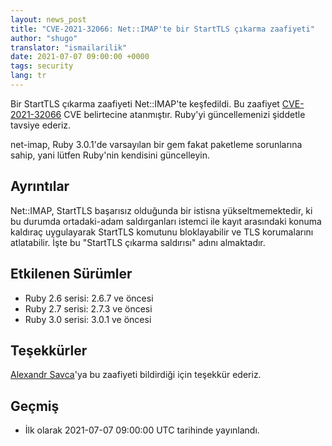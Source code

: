 ```yaml
---
layout: news_post
title: "CVE-2021-32066: Net::IMAP'te bir StartTLS çıkarma zaafiyeti"
author: "shugo"
translator: "ismailarilik"
date: 2021-07-07 09:00:00 +0000
tags: security
lang: tr
---
```


Bir StartTLS çıkarma zaafiyeti Net::IMAP'te keşfedildi.
Bu zaafiyet [CVE-2021-32066](https://www.cve.org/CVERecord?id=CVE-2021-32066) CVE belirtecine atanmıştır.
Ruby'yi güncellemenizi şiddetle tavsiye ederiz.

net-imap, Ruby 3.0.1'de varsayılan bir gem fakat paketleme sorunlarına sahip, yani lütfen Ruby'nin kendisini güncelleyin.

## Ayrıntılar

Net::IMAP, StartTLS başarısız olduğunda bir istisna yükseltmemektedir, ki bu durumda ortadaki-adam saldırganları istemci ile kayıt arasındaki konuma kaldıraç uygulayarak StartTLS komutunu bloklayabilir ve TLS korumalarını atlatabilir.
İşte bu "StartTLS çıkarma saldırısı" adını almaktadır.

## Etkilenen Sürümler

* Ruby 2.6 serisi: 2.6.7 ve öncesi
* Ruby 2.7 serisi: 2.7.3 ve öncesi
* Ruby 3.0 serisi: 3.0.1 ve öncesi

## Teşekkürler

[Alexandr Savca](https://hackerone.com/chinarulezzz)'ya bu zaafiyeti bildirdiği için teşekkür ederiz.

## Geçmiş

* İlk olarak 2021-07-07 09:00:00 UTC tarihinde yayınlandı.
